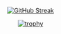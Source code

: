 <center><p align='center'>

 [![GitHub Streak](https://streak-stats.demolab.com/?user=vanling&theme=flat)](https://git.io/streak-stats)

[![trophy](https://github-profile-trophy.vercel.app/?username=vanling&theme=flat&column=4&margin-w=18&margin-h=18)](https://github.com/ryo-ma/github-profile-trophy)
</p></center>
